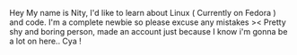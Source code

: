 Hey
My name is Nity, I'd like to learn about Linux ( Currently on Fedora ) and code.
I'm a complete newbie so please excuse any mistakes >< 
Pretty shy and boring person, made an account just because I know i'm gonna be a lot on here.. 
Cya !


